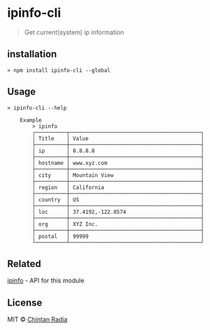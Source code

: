 # ipinfo-cli

> Get current(system) ip information

## installation
```
> npm install ipinfo-cli --global
```

## Usage
```
> ipinfo-cli --help

	Example
		> ipinfo
		┌──────────┬──────────────────────────────────────────┐
		│ Title    │ Value                                    │
		├──────────┼──────────────────────────────────────────┤
		│ ip       │ 8.8.8.8                                  │
		├──────────┼──────────────────────────────────────────┤
		│ hostname │ www.xyz.com                              │
		├──────────┼──────────────────────────────────────────┤
		│ city     │ Mountain View                            │
		├──────────┼──────────────────────────────────────────┤
		│ region   │ California                               │
		├──────────┼──────────────────────────────────────────┤
		│ country  │ US                                       │
		├──────────┼──────────────────────────────────────────┤
		│ loc      │ 37.4192,-122.0574                        │
		├──────────┼──────────────────────────────────────────┤
		│ org      │ XYZ Inc.                                 │
		├──────────┼──────────────────────────────────────────┤
		│ postal   │ 99999                                    │
		└──────────┴──────────────────────────────────────────┘
```

## Related
[ipinfo](https://github.com/IonicaBizau/node-ipinfo) - API for this module

## License
MIT © [Chintan Radia](http://beatfreaker.github.io/)
